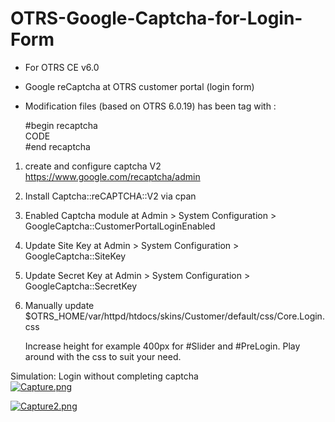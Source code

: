 # OTRS-Google-Captcha-for-Login-Form  
- For OTRS CE v6.0  
- Google reCaptcha at OTRS customer portal (login form)		
- Modification files (based on OTRS 6.0.19) has been tag with :  

	#begin recaptcha  
	CODE  
	#end recaptcha  
	

1. create and configure captcha V2 https://www.google.com/recaptcha/admin  
2. Install Captcha::reCAPTCHA::V2 via cpan 
3. Enabled Captcha module at Admin > System Configuration > GoogleCaptcha::CustomerPortalLoginEnabled  
4. Update Site Key at Admin > System Configuration > GoogleCaptcha::SiteKey  
5. Update Secret Key at Admin > System Configuration > GoogleCaptcha::SecretKey  
6. Manually update $OTRS_HOME/var/httpd/htdocs/skins/Customer/default/css/Core.Login.css  

	Increase height for example 400px for #Slider and #PreLogin. Play around with the css to suit your need.
		

Simulation: Login without completing captcha    
[![Capture.png](https://i.postimg.cc/s2pZG42N/Capture.png)](https://postimg.cc/bGwvKbkx) 

[![Capture2.png](https://i.postimg.cc/DwcS2yp9/Capture2.png)](https://postimg.cc/hXfDsgBs)
